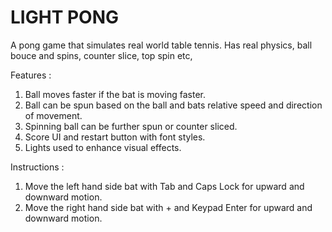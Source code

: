 # LIGHT PONG

A pong game that simulates real world table tennis. Has real physics, ball bouce and spins, counter slice, top spin etc,

Features :
1. Ball moves faster if the bat is moving faster.
2. Ball can be spun based on the ball and bats relative speed and direction of movement.
3. Spinning ball can be further spun or counter sliced.
4. Score UI and restart button with font styles.
5. Lights used to enhance visual effects.

Instructions :
1. Move the left hand side bat with Tab and Caps Lock for upward and downward motion.
2. Move the right hand side bat with + and Keypad Enter for upward and downward motion.

